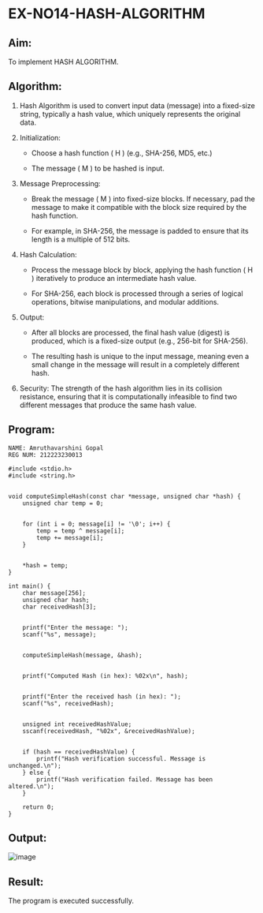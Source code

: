 # EX-NO14-HASH-ALGORITHM

## Aim:

To implement HASH ALGORITHM.

## Algorithm:

1. Hash Algorithm is used to convert input data (message) into a fixed-size string, typically a hash value, which uniquely represents the original data.

2. Initialization:

   - Choose a hash function \( H \) (e.g., SHA-256, MD5, etc.)

   - The message \( M \) to be hashed is input.

4. Message Preprocessing:

   - Break the message \( M \) into fixed-size blocks. If necessary, pad the message to make it compatible with the block size required by the hash function.

   - For example, in SHA-256, the message is padded to ensure that its length is a multiple of 512 bits.

6. Hash Calculation:

   - Process the message block by block, applying the hash function \( H \) iteratively to produce an intermediate hash value.

   - For SHA-256, each block is processed through a series of logical operations, bitwise manipulations, and modular additions.

8. Output:

   - After all blocks are processed, the final hash value (digest) is produced, which is a fixed-size output (e.g., 256-bit for SHA-256).

   - The resulting hash is unique to the input message, meaning even a small change in the message will result in a completely different hash.

10. Security: The strength of the hash algorithm lies in its collision resistance, ensuring that it is computationally infeasible to find two different messages that produce the same hash value.


## Program:
```
NAME: Amruthavarshini Gopal
REG NUM: 212223230013

#include <stdio.h>
#include <string.h>


void computeSimpleHash(const char *message, unsigned char *hash) {
    unsigned char temp = 0;

   
    for (int i = 0; message[i] != '\0'; i++) {
        temp = temp ^ message[i]; 
        temp += message[i];       
    }
    
 
    *hash = temp;
}

int main() {
    char message[256];     
    unsigned char hash;     
    char receivedHash[3];  

   
    printf("Enter the message: ");
    scanf("%s", message);

   
    computeSimpleHash(message, &hash);

  
    printf("Computed Hash (in hex): %02x\n", hash);

   
    printf("Enter the received hash (in hex): ");
    scanf("%s", receivedHash);

   
    unsigned int receivedHashValue;
    sscanf(receivedHash, "%02x", &receivedHashValue);

    
    if (hash == receivedHashValue) {
        printf("Hash verification successful. Message is unchanged.\n");
    } else {
        printf("Hash verification failed. Message has been altered.\n");
    }

    return 0;
}
```

## Output:

![image](https://github.com/user-attachments/assets/bb57eca0-1523-4c30-9763-285618b6a5f3)

## Result:

The program is executed successfully.
